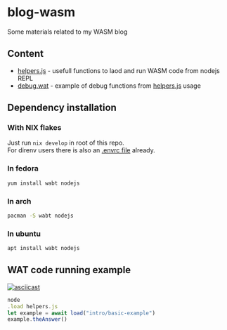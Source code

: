 # blog-wasm
Some materials related to my WASM blog

## Content
- [helpers.js](helpers.js) - usefull functions to laod and run WASM code from nodejs REPL
- [debug.wat](debug.wat) - example of debug functions from [helpers.js](helpers.js) usage

## Dependency installation
### With NIX flakes
Just run `nix develop` in root of this repo.  
For direnv users there is also an [.envrc file](.envrc) already.

### In fedora
```sh
yum install wabt nodejs
```
### In arch
```sh
pacman -S wabt nodejs
```
### In ubuntu
```sh
apt install wabt nodejs
```
## WAT code running example
[![asciicast](https://asciinema.org/a/710855.svg)](https://asciinema.org/a/710855) 
```js
node
.load helpers.js
let example = await load("intro/basic-example")
example.theAnswer()
```
